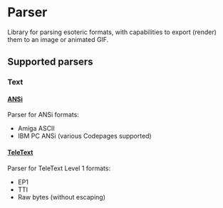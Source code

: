 # Parser

Library for parsing esoteric formats, with capabilities to export (render)
them to an image or animated GIF.

## Supported parsers

### Text

#### [ANSi](text/ansi)

Parser for ANSi formats:
  * Amiga ASCII
  * IBM PC ANSi (various Codepages supported)

#### [TeleText](text/teletext)

Parser for TeleText Level 1 formats:
  * EP1
  * TTI
  * Raw bytes (without escaping)
